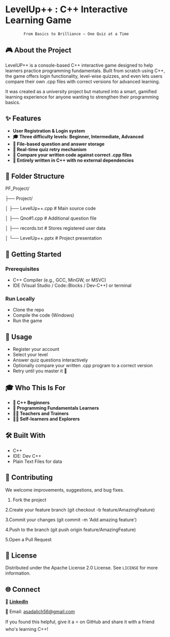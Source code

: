 # LevelUp++ : C++ Interactive Learning Game
	        From Basics to Brilliance — One Quiz at a Time
## 🎮 About the Project
LevelUP++ is a console-based C++ interactive game designed to help learners practice programming fundamentals. Built from scratch using C++, the game offers login functionality, level-wise quizzes, and even lets users compare their own .cpp files with correct versions for advanced learning.

It was created as a university project but matured into a smart, gamified learning experience for anyone wanting to strengthen their programming basics.
## ✨ Features

- **User Registration & Login system**
- **🎓 Three difficulty levels: Beginner, Intermediate, Advanced**
- **📁 File-based question and answer storage**
- **🔄 Real-time quiz retry mechanism**
- **📄 Compare your written code against correct .cpp files**
- **🧠 Entirely written in C++ with no external dependencies**

## 📂 Folder Structure
PF_Project/

├── Project/

│   ├── LevelUp++.cpp            # Main source code

│   ├── Qno#1.cpp                # Additional question file

│   ├── records.txt              # Stores registered user data

│   └── LevelUp++.pptx           # Project presentation
## 🚀 Getting Started

### Prerequisites
- C++ Compiler (e.g., GCC, MinGW, or MSVC)
- IDE (Visual Studio / Code::Blocks / Dev-C++) or terminal
### Run Locally 
- Clone the repo
- Compile the code (Windows)
- Run the game
## 🧪 Usage
- Register your account
- Select your level
- Answer quiz questions interactively
- Optionally compare your written .cpp program to a correct version
- Retry until you master it 💪

## 🎓 Who This Is For

- **📘 C++ Beginners**
- **🧪 Programming Fundamentals Learners**
- **👩‍🏫 Teachers and Trainers**
- **👨‍💻 Self-learners and Explorers**

## 🛠️ Built With
- C++
- IDE: Dev C++
- Plain Text Files for data

## 🤝 Contributing

We welcome improvements, suggestions, and bug fixes.
1. Fork the project

2.Create your feature branch (git checkout -b feature/AmazingFeature)

3.Commit your changes (git commit -m 'Add amazing feature')

4.Push to the branch (git push origin feature/AmazingFeature)

5.Open a Pull Request

## 📜 License
Distributed under the Apache License 2.0 License. See `LICENSE` for more information.

## 🌐 Connect

💬  <a href="https://www.linkedin.com/in/asad-ali-80110027a/" target="_blank"><strong>LinkedIn</strong></a></span></p>
📩 Email: asadalich56@gmail.com

If you found this helpful, give it a ⭐ on GitHub and share it with a friend who's learning C++!
